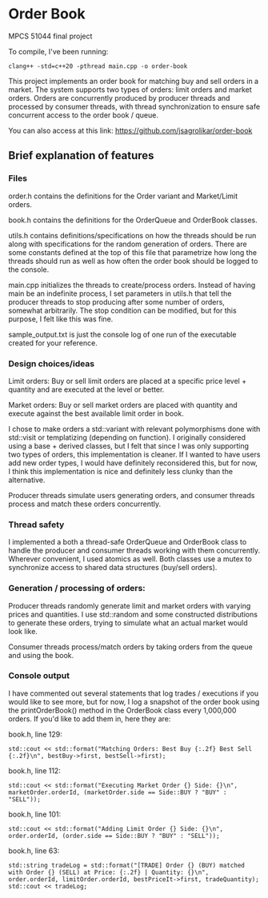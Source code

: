 # Order Book
MPCS 51044 final project

To compile, I've been running:

    clang++ -std=c++20 -pthread main.cpp -o order-book

This project implements an order book for matching buy and sell orders in a market. The system supports two types of orders: limit orders and market orders. Orders are concurrently produced by producer threads and processed by consumer threads, with thread synchronization to ensure safe concurrent access to the order book / queue.

You can also access at this link: https://github.com/jsagrolikar/order-book

## Brief explanation of features

### Files
order.h contains the definitions for the Order variant and Market/Limit orders.

book.h contains the definitions for the OrderQueue and OrderBook classes.

utils.h contains definitions/specifications on how the threads should be run along with specifications for the random generation of orders. There are some constants defined at the top of this file that parametrize how long the threads should run as well as how often the order book should be logged to the console.

main.cpp initializes the threads to create/process orders. Instead of having main be an indefinite process, I set parameters in utils.h that tell the producer threads to stop producing after some number of orders, somewhat arbitrarily. The stop condition can be modified, but for this purpose, I felt like this was fine.

sample_output.txt is just the console log of one run of the executable created for your reference.

### Design choices/ideas
Limit orders: Buy or sell limit orders are placed at a specific price level + quantity and are executed at the level or better.

Market orders: Buy or sell market orders are placed with quantity and execute against the best available limit order in book.

I chose to make orders a std::variant with relevant polymorphisms done with std::visit or templatizing (depending on function). I originally considered using a base + derived classes, but I felt that since I was only supporting two types of orders, this implementation is cleaner. If I wanted to have users add new order types, I would have definitely reconsidered this, but for now, I think this implementation is nice and definitely less clunky than the alternative.

Producer threads simulate users generating orders, and consumer threads process and match these orders concurrently.

### Thread safety
I implemented a both a thread-safe OrderQueue and OrderBook class to handle the producer and consumer threads working with them concurrently. Wherever convenient, I used atomics as well. Both classes use a mutex to synchronize access to shared data structures (buy/sell orders).

### Generation / processing of orders:
Producer threads randomly generate limit and market orders with varying prices and quantities. I use std::random and some constructed distributions to generate these orders, trying to simulate what an actual market would look like.

Consumer threads process/match orders by taking orders from the queue and using the book.

### Console output
I have commented out several statements that log trades / executions if you would like to see more, but for now, I log a snapshot of the order book using the printOrderBook() method in the OrderBook class every 1,000,000 orders. If you'd like to add them in, here they are:

book.h, line 129:

    std::cout << std::format("Matching Orders: Best Buy {:.2f} Best Sell {:.2f}\n", bestBuy->first, bestSell->first);

book.h, line 112:

    std::cout << std::format("Executing Market Order {} Side: {}\n", marketOrder.orderId, (marketOrder.side == Side::BUY ? "BUY" : "SELL"));

book.h, line 101:

    std::cout << std::format("Adding Limit Order {} Side: {}\n", order.orderId, (order.side == Side::BUY ? "BUY" : "SELL"));

book.h, line 63:

    std::string tradeLog = std::format("[TRADE] Order {} (BUY) matched with Order {} (SELL) at Price: {:.2f} | Quantity: {}\n", order.orderId, limitOrder.orderId, bestPriceIt->first, tradeQuantity); std::cout << tradeLog;
        
